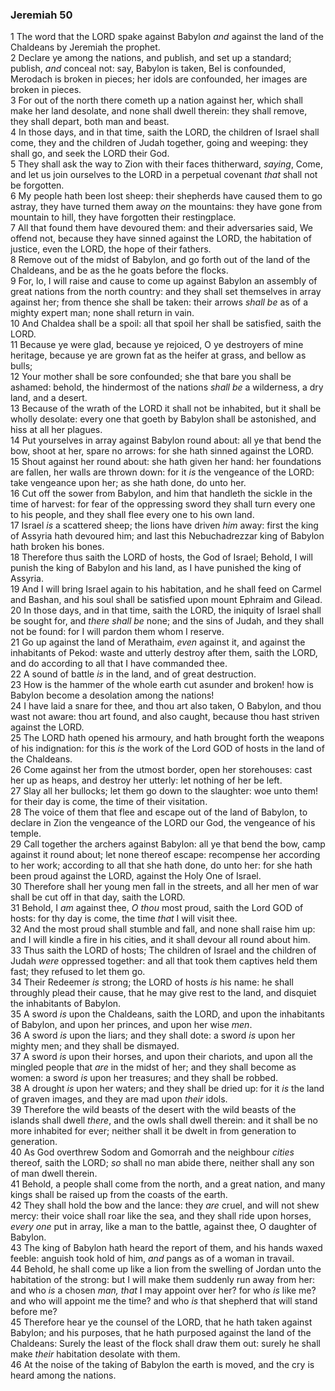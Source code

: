 ### Jeremiah 50

1 The word that the LORD spake against Babylon *and* against the land of the Chaldeans by Jeremiah the prophet.  
2 Declare ye among the nations, and publish, and set up a standard; publish, *and* conceal not: say, Babylon is taken, Bel is confounded, Merodach is broken in pieces; her idols are confounded, her images are broken in pieces.  
3 For out of the north there cometh up a nation against her, which shall make her land desolate, and none shall dwell therein: they shall remove, they shall depart, both man and beast.  
4 In those days, and in that time, saith the LORD, the children of Israel shall come, they and the children of Judah together, going and weeping: they shall go, and seek the LORD their God.  
5 They shall ask the way to Zion with their faces thitherward, *saying*, Come, and let us join ourselves to the LORD in a perpetual covenant *that* shall not be forgotten.  
6 My people hath been lost sheep: their shepherds have caused them to go astray, they have turned them away *on* the mountains: they have gone from mountain to hill, they have forgotten their restingplace.  
7 All that found them have devoured them: and their adversaries said, We offend not, because they have sinned against the LORD, the habitation of justice, even the LORD, the hope of their fathers.  
8 Remove out of the midst of Babylon, and go forth out of the land of the Chaldeans, and be as the he goats before the flocks.  
9 For, lo, I will raise and cause to come up against Babylon an assembly of great nations from the north country: and they shall set themselves in array against her; from thence she shall be taken: their arrows *shall be* as of a mighty expert man; none shall return in vain.  
10 And Chaldea shall be a spoil: all that spoil her shall be satisfied, saith the LORD.  
11 Because ye were glad, because ye rejoiced, O ye destroyers of mine heritage, because ye are grown fat as the heifer at grass, and bellow as bulls;  
12 Your mother shall be sore confounded; she that bare you shall be ashamed: behold, the hindermost of the nations *shall be* a wilderness, a dry land, and a desert.  
13 Because of the wrath of the LORD it shall not be inhabited, but it shall be wholly desolate: every one that goeth by Babylon shall be astonished, and hiss at all her plagues.  
14 Put yourselves in array against Babylon round about: all ye that bend the bow, shoot at her, spare no arrows: for she hath sinned against the LORD.  
15 Shout against her round about: she hath given her hand: her foundations are fallen, her walls are thrown down: for it *is* the vengeance of the LORD: take vengeance upon her; as she hath done, do unto her.  
16 Cut off the sower from Babylon, and him that handleth the sickle in the time of harvest: for fear of the oppressing sword they shall turn every one to his people, and they shall flee every one to his own land.  
17 Israel *is* a scattered sheep; the lions have driven *him* away: first the king of Assyria hath devoured him; and last this Nebuchadrezzar king of Babylon hath broken his bones.  
18 Therefore thus saith the LORD of hosts, the God of Israel; Behold, I will punish the king of Babylon and his land, as I have punished the king of Assyria.  
19 And I will bring Israel again to his habitation, and he shall feed on Carmel and Bashan, and his soul shall be satisfied upon mount Ephraim and Gilead.  
20 In those days, and in that time, saith the LORD, the iniquity of Israel shall be sought for, and *there shall be* none; and the sins of Judah, and they shall not be found: for I will pardon them whom I reserve.  
21 Go up against the land of Merathaim, *even* against it, and against the inhabitants of Pekod: waste and utterly destroy after them, saith the LORD, and do according to all that I have commanded thee.  
22 A sound of battle *is* in the land, and of great destruction.  
23 How is the hammer of the whole earth cut asunder and broken! how is Babylon become a desolation among the nations!  
24 I have laid a snare for thee, and thou art also taken, O Babylon, and thou wast not aware: thou art found, and also caught, because thou hast striven against the LORD.  
25 The LORD hath opened his armoury, and hath brought forth the weapons of his indignation: for this *is* the work of the Lord GOD of hosts in the land of the Chaldeans.  
26 Come against her from the utmost border, open her storehouses: cast her up as heaps, and destroy her utterly: let nothing of her be left.  
27 Slay all her bullocks; let them go down to the slaughter: woe unto them! for their day is come, the time of their visitation.  
28 The voice of them that flee and escape out of the land of Babylon, to declare in Zion the vengeance of the LORD our God, the vengeance of his temple.  
29 Call together the archers against Babylon: all ye that bend the bow, camp against it round about; let none thereof escape: recompense her according to her work; according to all that she hath done, do unto her: for she hath been proud against the LORD, against the Holy One of Israel.  
30 Therefore shall her young men fall in the streets, and all her men of war shall be cut off in that day, saith the LORD.  
31 Behold, I *am* against thee, *O thou* most proud, saith the Lord GOD of hosts: for thy day is come, the time *that* I will visit thee.  
32 And the most proud shall stumble and fall, and none shall raise him up: and I will kindle a fire in his cities, and it shall devour all round about him.  
33 Thus saith the LORD of hosts; The children of Israel and the children of Judah *were* oppressed together: and all that took them captives held them fast; they refused to let them go.  
34 Their Redeemer *is* strong; the LORD of hosts *is* his name: he shall throughly plead their cause, that he may give rest to the land, and disquiet the inhabitants of Babylon.  
35 A sword *is* upon the Chaldeans, saith the LORD, and upon the inhabitants of Babylon, and upon her princes, and upon her wise *men*.  
36 A sword *is* upon the liars; and they shall dote: a sword *is* upon her mighty men; and they shall be dismayed.  
37 A sword *is* upon their horses, and upon their chariots, and upon all the mingled people that *are* in the midst of her; and they shall become as women: a sword *is* upon her treasures; and they shall be robbed.  
38 A drought *is* upon her waters; and they shall be dried up: for it *is* the land of graven images, and they are mad upon *their* idols.  
39 Therefore the wild beasts of the desert with the wild beasts of the islands shall dwell *there*, and the owls shall dwell therein: and it shall be no more inhabited for ever; neither shall it be dwelt in from generation to generation.  
40 As God overthrew Sodom and Gomorrah and the neighbour *cities* thereof, saith the LORD; *so* shall no man abide there, neither shall any son of man dwell therein.  
41 Behold, a people shall come from the north, and a great nation, and many kings shall be raised up from the coasts of the earth.  
42 They shall hold the bow and the lance: they *are* cruel, and will not shew mercy: their voice shall roar like the sea, and they shall ride upon horses, *every one* put in array, like a man to the battle, against thee, O daughter of Babylon.  
43 The king of Babylon hath heard the report of them, and his hands waxed feeble: anguish took hold of him, *and* pangs as of a woman in travail.  
44 Behold, he shall come up like a lion from the swelling of Jordan unto the habitation of the strong: but I will make them suddenly run away from her: and who *is* a chosen *man, that* I may appoint over her? for who *is* like me? and who will appoint me the time? and who *is* that shepherd that will stand before me?  
45 Therefore hear ye the counsel of the LORD, that he hath taken against Babylon; and his purposes, that he hath purposed against the land of the Chaldeans: Surely the least of the flock shall draw them out: surely he shall make *their* habitation desolate with them.  
46 At the noise of the taking of Babylon the earth is moved, and the cry is heard among the nations.  
